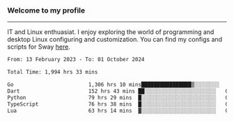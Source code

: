 ### Welcome to my profile

---

IT and Linux enthuasiat. I enjoy exploring the world of programming and desktop Linux configuring and customization. You can find my configs and scripts for Sway [here](https://github.com/uroborosq/mess-of-linux-configurations).

<!-- <div display="block">
 	<img align="left" width="48%" alt="isocalendar" src=".github/metrics/isocalendar_metrics.svg" />
	<img align="center" width="48%" alt="contributions" src=".github/metrics/contributions_metrics.svg" />
	<img align="center" alt="languages" src=".github/metrics/languages_metrics.svg" />
</div> -->

<!-- ![](https://komarev.com/ghpvc/?username=uroborosq&color=success&style=flat-square) -->
<!-- [](https://img.shields.io/github/last-commit/uroborosq/uroborosq?label=Profile%20updated&style=flat-square) -->

<!--START_SECTION:waka-->

```txt
From: 13 February 2023 - To: 01 October 2024

Total Time: 1,994 hrs 33 mins

Go                        1,306 hrs 10 mins████████████████▒░░░░░░░░   64.77 %
Dart                      152 hrs 43 mins ██░░░░░░░░░░░░░░░░░░░░░░░   07.57 %
Python                    79 hrs 29 mins  █░░░░░░░░░░░░░░░░░░░░░░░░   03.94 %
TypeScript                76 hrs 38 mins  █░░░░░░░░░░░░░░░░░░░░░░░░   03.80 %
Lua                       63 hrs 14 mins  ▓░░░░░░░░░░░░░░░░░░░░░░░░   03.14 %
```

<!--END_SECTION:waka-->
